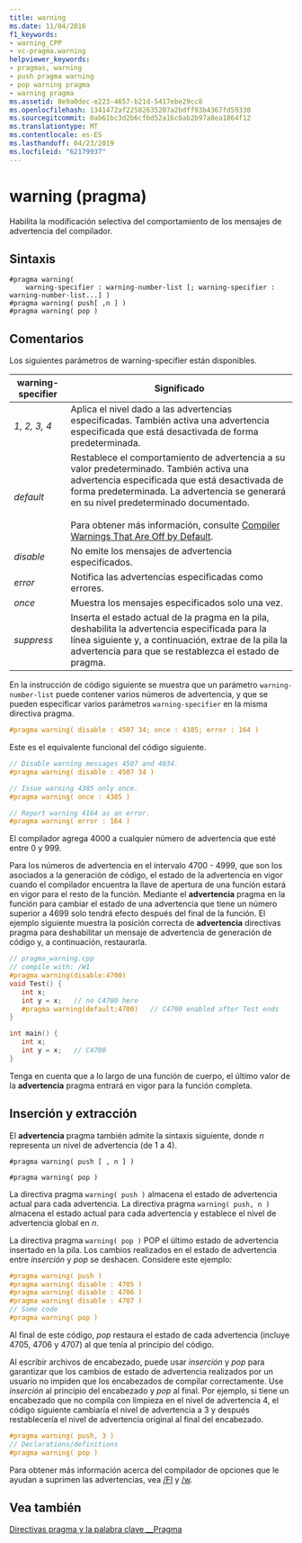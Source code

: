 ```yaml
---
title: warning
ms.date: 11/04/2016
f1_keywords:
- warning_CPP
- vc-pragma.warning
helpviewer_keywords:
- pragmas, warning
- push pragma warning
- pop warning pragma
- warning pragma
ms.assetid: 8e9a0dec-e223-4657-b21d-5417ebe29cc8
ms.openlocfilehash: 1341472af22582635207a2bdff93b4367fd59330
ms.sourcegitcommit: 0ab61bc3d2b6cfbd52a16c6ab2b97a8ea1864f12
ms.translationtype: MT
ms.contentlocale: es-ES
ms.lasthandoff: 04/23/2019
ms.locfileid: "62179937"
---
```

# <a name="warning-pragma"></a>warning (pragma)
Habilita la modificación selectiva del comportamiento de los mensajes de advertencia del compilador.

## <a name="syntax"></a>Sintaxis

```
#pragma warning(
    warning-specifier : warning-number-list [; warning-specifier : warning-number-list...] )
#pragma warning( push[ ,n ] )
#pragma warning( pop )
```

## <a name="remarks"></a>Comentarios

Los siguientes parámetros de warning-specifier están disponibles.

|warning-specifier|Significado|
|------------------------|-------------|
|*1, 2, 3, 4*|Aplica el nivel dado a las advertencias especificadas. También activa una advertencia especificada que está desactivada de forma predeterminada.|
|*default*|Restablece el comportamiento de advertencia a su valor predeterminado. También activa una advertencia especificada que está desactivada de forma predeterminada. La advertencia se generará en su nivel predeterminado documentado.<br /><br /> Para obtener más información, consulte [Compiler Warnings That Are Off by Default](../preprocessor/compiler-warnings-that-are-off-by-default.md).|
|*disable*|No emite los mensajes de advertencia especificados.|
|*error*|Notifica las advertencias especificadas como errores.|
|*once*|Muestra los mensajes especificados solo una vez.|
|*suppress*|Inserta el estado actual de la pragma en la pila, deshabilita la advertencia especificada para la línea siguiente y, a continuación, extrae de la pila la advertencia para que se restablezca el estado de pragma.|

En la instrucción de código siguiente se muestra que un parámetro `warning-number-list` puede contener varios números de advertencia, y que se pueden especificar varios parámetros `warning-specifier` en la misma directiva pragma.

```cpp
#pragma warning( disable : 4507 34; once : 4385; error : 164 )
```

Este es el equivalente funcional del código siguiente.

```cpp
// Disable warning messages 4507 and 4034.
#pragma warning( disable : 4507 34 )

// Issue warning 4385 only once.
#pragma warning( once : 4385 )

// Report warning 4164 as an error.
#pragma warning( error : 164 )
```

El compilador agrega 4000 a cualquier número de advertencia que esté entre 0 y 999.

Para los números de advertencia en el intervalo 4700 - 4999, que son los asociados a la generación de código, el estado de la advertencia en vigor cuando el compilador encuentra la llave de apertura de una función estará en vigor para el resto de la función. Mediante el **advertencia** pragma en la función para cambiar el estado de una advertencia que tiene un número superior a 4699 solo tendrá efecto después del final de la función. El ejemplo siguiente muestra la posición correcta de **advertencia** directivas pragma para deshabilitar un mensaje de advertencia de generación de código y, a continuación, restaurarla.

```cpp
// pragma_warning.cpp
// compile with: /W1
#pragma warning(disable:4700)
void Test() {
   int x;
   int y = x;   // no C4700 here
   #pragma warning(default:4700)   // C4700 enabled after Test ends
}

int main() {
   int x;
   int y = x;   // C4700
}
```

Tenga en cuenta que a lo largo de una función de cuerpo, el último valor de la **advertencia** pragma entrará en vigor para la función completa.

## <a name="push-and-pop"></a>Inserción y extracción

El **advertencia** pragma también admite la sintaxis siguiente, donde *n* representa un nivel de advertencia (de 1 a 4).

`#pragma warning( push [ , n ] )`

`#pragma warning( pop )`

La directiva pragma `warning( push )` almacena el estado de advertencia actual para cada advertencia. La directiva pragma `warning( push, n )` almacena el estado actual para cada advertencia y establece el nivel de advertencia global en *n*.

La directiva pragma `warning( pop )` POP el último estado de advertencia insertado en la pila. Los cambios realizados en el estado de advertencia entre *inserción* y *pop* se deshacen. Considere este ejemplo:

```cpp
#pragma warning( push )
#pragma warning( disable : 4705 )
#pragma warning( disable : 4706 )
#pragma warning( disable : 4707 )
// Some code
#pragma warning( pop )
```

Al final de este código, *pop* restaura el estado de cada advertencia (incluye 4705, 4706 y 4707) al que tenía al principio del código.

Al escribir archivos de encabezado, puede usar *inserción* y *pop* para garantizar que los cambios de estado de advertencia realizados por un usuario no impiden que los encabezados de compilar correctamente. Use *inserción* al principio del encabezado y *pop* al final. Por ejemplo, si tiene un encabezado que no compila con limpieza en el nivel de advertencia 4, el código siguiente cambiaría el nivel de advertencia a 3 y después restablecería el nivel de advertencia original al final del encabezado.

```cpp
#pragma warning( push, 3 )
// Declarations/definitions
#pragma warning( pop )
```

Para obtener más información acerca del compilador de opciones que le ayudan a suprimen las advertencias, vea [/FI](../build/reference/fi-name-forced-include-file.md) y [/w](../build/reference/compiler-option-warning-level.md).

## <a name="see-also"></a>Vea también

[Directivas pragma y la palabra clave __Pragma](../preprocessor/pragma-directives-and-the-pragma-keyword.md)